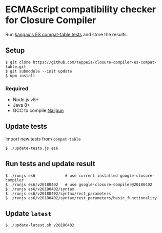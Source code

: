 ECMAScript compatibility checker for Closure Compiler
====

Run [kangax's ES compat-table tests](https://kangax.github.io/compat-table/es6/) and store the results.

## Setup

```console
$ git clone https://github.com/teppeis/closure-compiler-es-compat-table.git
$ git submodule --init update
$ npm install
```

### Required

- Node.js v8+
- Java 8+
- GCC to compile [Nailgun](http://martiansoftware.com/nailgun/)

## Update tests

Import new tests from `compat-table`

```console
$ ./update-tests.js es6
```

## Run tests and update result

```console
$ ./runjs es6             # use current installed google-closure-compiler
$ ./runjs es6/v20180402   # use google-closure-compiler@20180402
$ ./runjs es6/v20180402/syntax
$ ./runjs es6/v20180402/syntax/rest_parameters
$ ./runjs es6/v20180402/syntax/rest_parameters/basic_functionality
```

## Update `latest`

```console
$ ./update-latest.sh v20180402
```
